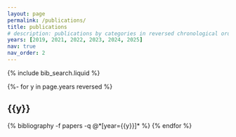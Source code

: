 ```yaml
---
layout: page
permalink: /publications/
title: publications
# description: publications by categories in reversed chronological order. generated by jekyll-scholar.
years: [2019, 2021, 2022, 2023, 2024, 2025]
nav: true
nav_order: 2
---
```


<!-- _pages/publications.md -->

<!-- Bibsearch Feature -->

{% include bib_search.liquid %}

<div class="publications">

{%- for y in page.years reversed %}

  <h2 class="year">{{y}}</h2>
  {% bibliography -f papers -q @*[year={{y}}]* %}
{% endfor %}

</div>
